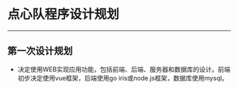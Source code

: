# 点心队程序设计规划

-----

## 第一次设计规划

* 决定使用WEB实现应用功能，包括前端、后端、服务器和数据库的设计。前端初步决定使用vue框架，后端使用go iris或node.js框架，数据库使用mysql。